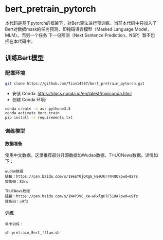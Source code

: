 # bert_pretrain_pytorch

本代码是基于pytorch的框架下，对Bert算法进行预训练。当前本代码中只加入了Bert对数据mask的任务预测，即掩码语言模型（Masked Language Model，MLM）。而另一个任务 下一句预测（Next Sentence Prediction，NSP）暂不包括在本代码中。


## 训练Bert模型

### 配置环境

``` sh
git clone https://github.com/Tian14267/bert_pretrain_pytorch.git
```

- 安装 Conda:  https://docs.conda.io/en/latest/miniconda.html
- 创建 Conda 环境:

``` sh
conda create -n asr python=3.8
conda activate bert_train
pip install -r requirements.txt
```


### 训练模型

#### 数据准备
使用中文数据。这里推荐部分开源数据如Wudao数据、THUCNews数据。详情如下：
```
wudao数据
链接：https://pan.baidu.com/s/19eEY0jQXgG_H99JUrrN4QQ?pwd=82rs 
提取码：82rs

THUCNews数据
链接：https://pan.baidu.com/s/1W4PJVC_xe-wRxlgH7F51UA?pwd=u9fz 
提取码：u9fz
```

#### 训练
```
单卡训练：

sh pretrain_Bert_fffan.sh
```
